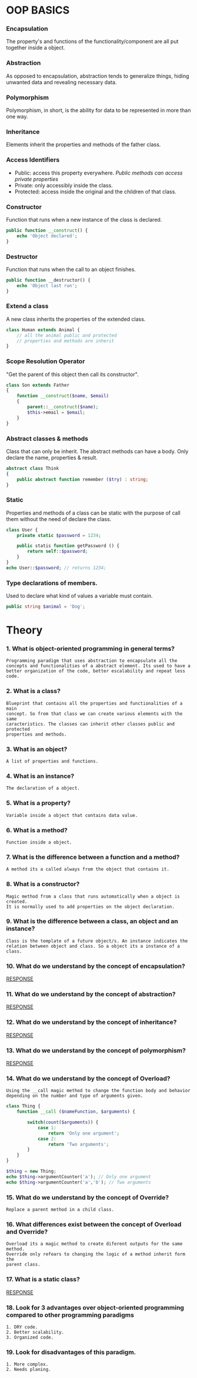 # OOP BASICS

### Encapsulation
The property's and functions of the functionality/component are all put together
inside a object.
### Abstraction
As opposed to encapsulation, abstraction tends to generalize things, hiding 
unwanted data and revealing necessary data.
### Polymorphism
Polymorphism, in short, is the ability for data to be represented in more than 
one way.
### Inheritance
Elements inherit the properties and methods of the father class.

### Access Identifiers
- Public: access this property everywhere. *Public methods can access private 
properties*  
- Private: only accessibly inside the class.  
- Protected: access inside the original and the children of that class.   

### Constructor
Function that runs when a new instance of the class is declared.

``` php
public function __construct() {
    echo 'Object declared';
}
```

### Destructor
Function that runs when the call to an object finishes.

``` php
public function __destructor() {
    echo 'Object last run';
}
```

### Extend a class
A new class inherits the properties of the extended class.

``` php
class Human extends Animal {
    // all the animal public and protected 
    // properties and methods are inherit
}
```

### Scope Resolution Operator
"Get the parent of this object then call its constructor".

``` php
class Son extends Father
{
    function __construct($name, $email)
    {
        parent::__construct($name);
        $this->email = $email;
    }
}
``` 

### Abstract classes & methods
Class that can only be inherit.
The abstract methods can have a body. Only declare the name, properties & result.

``` php
abstract class Think 
{
    public abstract function remember ($try) : string;
}
```

### Static
Properties and methods of a class can be static with the purpose  of call them
without the need of declare the class.
``` php
class User {
    private static $password = 1234;

    public statis function getPassword () {
        return self::$password;
    }
}
echo User::$password; // returns 1234;
```

### Type declarations of members.
Used to declare what kind of values a variable must contain.
```php
public string $animal = 'Dog';
```

# Theory

### 1. What is object-oriented programming in general terms?
    Programming paradigm that uses abstraction to encapsulate all the
    concepts and functionalities of a abstract element. Its used to have a
    better organization of the code, better escalability and repeat less code.
### 2. What is a class?
    Blueprint that contains all the properties and functionalities of a main 
    concept. So from that class we can create various elements with the same 
    caracteristics. The classes can inherit other classes public and protected 
    properties and methods.
### 3. What is an object?
    A list of properties and functions.
### 4. What is an instance?
    The declaration of a object.
### 5. What is a property?
    Variable inside a object that contains data value.
### 6. What is a method?
    Function inside a object.
### 7. What is the difference between a function and a method?
    A method its a called always from the object that contains it.
### 8. What is a constructor?
    Magic method from a class that runs automatically when a object is created.
    It is normally used to add properties on the object declaration.
### 9. What is the difference between a class, an object and an instance?
    Class is the template of a future object/s. An instance indicates the 
    relation between object and class. So a object its a instance of a class.
### 10. What do we understand by the concept of encapsulation?
[RESPONSE](#encapsulation)
### 11. What do we understand by the concept of abstraction?
[RESPONSE](#abstraction)
### 12. What do we understand by the concept of inheritance?
[RESPONSE](#inheritance)
### 13. What do we understand by the concept of polymorphism?
[RESPONSE](#polymorphism)
### 14. What do we understand by the concept of Overload?
    Using the __call magic method to change the function body and behavior 
    depending on the number and type of arguments given.
```php
class Thing {
    function __call ($nameFunction, $arguments) {

        switch(count($arguments)) {
            case 1:
                return 'Only one argument';
            case 2:
                return 'Two arguments';
        }
    }
}

$thing = new Thing;
echo $thing->argumentCounter('a'); // Only one argument
echo $thing->argumentCounter('a','b'); // Two arguments
```
### 15. What do we understand by the concept of Override?
    Replace a parent method in a child class.
### 16. What differences exist between the concept of Overload and Override?
    Overload its a magic method to create diferent outputs for the same method.
    Override only refears to changing the logic of a method inherit form the 
    parent class.
### 17. What is a static class?
[RESPONSE](#static)
### 18. Look for 3 advantages over object-oriented programming compared to other programming paradigms
    1. DRY code.
    2. Better scalability.
    3. Organized code.
### 19. Look for disadvantages of this paradigm.
    1. More complex.
    2. Needs planing.

# 
